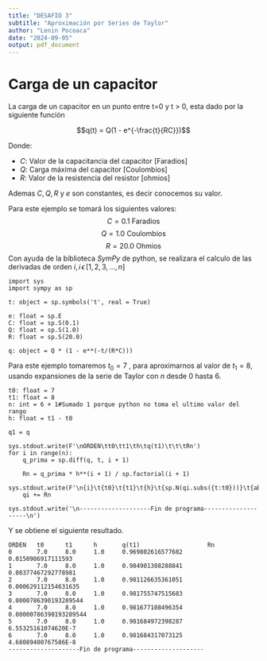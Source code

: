 ```yaml
---
title: "DESAFIO 3"
subtitle: "Aproximación por Series de Taylor"
author: "Lenin Pocoaca"
date: "2024-09-05"
output: pdf_document
---
```


# Carga de un capacitor
La carga de un capacitor en un punto entre 
t=0 y t > 0, esta dado por la siguiente función

$$q(t) = Q(1 - e^{-\frac{t}{RC}})$$

Donde:
- $C$: Valor de la capacitancia del capacitor [Faradios]
- $Q$: Carga máxima del capacitor [Coulombios]
- $R$: Valor de la resistencia del resistor [ohmios]

Ademas $C, Q, R \text{ y } e$ son constantes, es decir conocemos su valor.

Para este ejemplo se tomará los siguientes valores:
$$C = 0.1\text{ Faradios}$$
$$Q = 1.0\text{ Coulombios}$$
$$R = 20.0\text{ Ohmios}$$
Con ayuda de la biblioteca $SymPy$ de python, se realizara el calculo de las derivadas de orden $i, i \,\epsilon\,[1, 2, 3, ..., n]$

```{python, collapse = TRUE, echo = FALSE}
import sys
import sympy as sp

t: object = sp.symbols('t', real = True)

e: float = sp.E
C: float = sp.S(0.1)
Q: float = sp.S(1.0)
R: float = sp.S(20.0)

q: object = Q * (1 - e**(-t/(R*C)))
```

Para este ejemplo tomaremos $t_{0}=7$ , para aproximarnos al valor de $t_{1}=8$, usando expansiones de la serie de Taylor con $n$ desde 0 hasta 6. 

```{python, collapse = TRUE, echo = FALSE}
t0: float = 7
t1: float = 8
n: int = 6 + 1#Sumado 1 porque python no toma el ultimo valor del rango
h: float = t1 - t0

q1 = q

sys.stdout.write(F'\nORDEN\tt0\tt1\th\tq(t1)\t\t\tRn')
for i in range(n):
    q_prima = sp.diff(q, t, i + 1)
    
    Rn = q_prima * h**(i + 1) / sp.factorial(i + 1)
    sys.stdout.write(F'\n{i}\t{t0}\t{t1}\t{h}\t{sp.N(qi.subs({t:t0}))}\t{abs(sp.N(Rn.subs({t:t0})))}')
    qi += Rn

sys.stdout.write('\n--------------------Fin de programa--------------------\n')
```
Y se obtiene el siguiente resultado.
```{python, collapse = TRUE, echo = FALSE}
ORDEN   t0      t1      h       q(t1)                   Rn
0       7.0     8.0     1.0     0.969802616577682       0.0150986917111593
1       7.0     8.0     1.0     0.984901308288841       0.00377467292778981
2       7.0     8.0     1.0     0.981126635361051       0.000629112154631635
3       7.0     8.0     1.0     0.981755747515683       0.0000786390193289544
4       7.0     8.0     1.0     0.981677108496354       0.00000786390193289544
5       7.0     8.0     1.0     0.981684972398287       6.55325161074620E-7
6       7.0     8.0     1.0     0.981684317073125       4.68089400767586E-8
--------------------Fin de programa--------------------
```